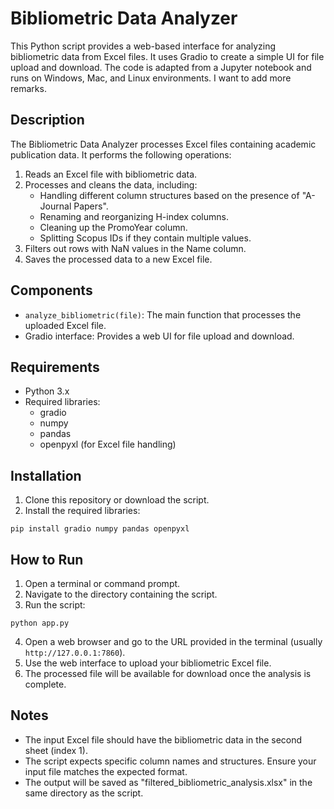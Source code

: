 # Bibliometric Data Analyzer

This Python script provides a web-based interface for analyzing bibliometric data from Excel files. It uses Gradio to create a simple UI for file upload and download. The code is adapted from a Jupyter notebook and runs on Windows, Mac, and Linux environments. I want to add more remarks.

## Description

The Bibliometric Data Analyzer processes Excel files containing academic publication data. It performs the following operations:

1. Reads an Excel file with bibliometric data.
2. Processes and cleans the data, including:
   - Handling different column structures based on the presence of "A-Journal Papers".
   - Renaming and reorganizing H-index columns.
   - Cleaning up the PromoYear column.
   - Splitting Scopus IDs if they contain multiple values.
3. Filters out rows with NaN values in the Name column.
4. Saves the processed data to a new Excel file.

## Components

- `analyze_bibliometric(file)`: The main function that processes the uploaded Excel file.
- Gradio interface: Provides a web UI for file upload and download.

## Requirements

- Python 3.x
- Required libraries:
  - gradio
  - numpy
  - pandas
  - openpyxl (for Excel file handling)

## Installation

1. Clone this repository or download the script.
2. Install the required libraries:

```
pip install gradio numpy pandas openpyxl
```

## How to Run

1. Open a terminal or command prompt.
2. Navigate to the directory containing the script.
3. Run the script:

```
python app.py
```

4. Open a web browser and go to the URL provided in the terminal (usually `http://127.0.0.1:7860`).
5. Use the web interface to upload your bibliometric Excel file.
6. The processed file will be available for download once the analysis is complete.

## Notes

- The input Excel file should have the bibliometric data in the second sheet (index 1).
- The script expects specific column names and structures. Ensure your input file matches the expected format.
- The output will be saved as "filtered_bibliometric_analysis.xlsx" in the same directory as the script.

